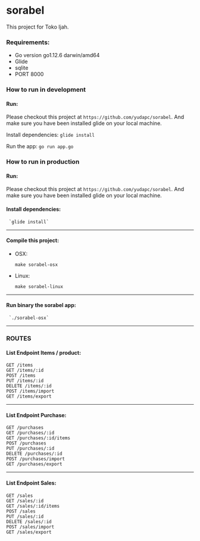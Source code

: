 # sorabel

This project for Toko Ijah.

### Requirements:

- Go version go1.12.6 darwin/amd64
- Glide
- sqlite
- PORT 8000

### How to run in development

#### Run:

Please checkout this project at `https://github.com/yudapc/sorabel`. And make sure you have been installed glide on your local machine.

Install dependencies:
`glide install`

Run the app:
`go run app.go`

### How to run in production

#### Run:

Please checkout this project at `https://github.com/yudapc/sorabel`. And make sure you have been installed glide on your local machine.

#### Install dependencies:

     `glide install`

---

#### Compile this project:

- OSX:

  `make sorabel-osx`

- Linux:

  `make sorabel-linux`

---

#### Run binary the sorabel app:

     `./sorabel-osx`

---

### ROUTES

#### List Endpoint Items / product:

```
GET /items
GET /items/:id
POST /items
PUT /items/:id
DELETE /items/:id
POST /items/import
GET /items/export
```

---

#### List Endpoint Purchase:

```
GET /purchases
GET /purchases/:id
GET /purchases/:id/items
POST /purchases
PUT /purchases/:id
DELETE /purchases/:id
POST /purchases/import
GET /purchases/export
```

---

#### List Endpoint Sales:

```
GET /sales
GET /sales/:id
GET /sales/:id/items
POST /sales
PUT /sales/:id
DELETE /sales/:id
POST /sales/import
GET /sales/export
```
